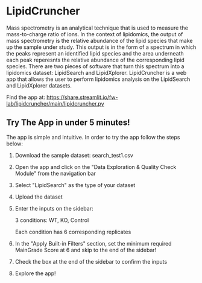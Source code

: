 # LipidCruncher  
Mass spectrometry is an analytical technique that is used to measure the mass-to-charge ratio of ions. In the context of lipidomics, the output of mass spectrometry is the relative abundance of the lipid species that make up the sample under study. This output is in the form of a spectrum in which the peaks represent an identified lipid species and the area underneath each peak reperesnts the relative abundance of the corresponding lipid species. There are two pieces of software that turn this spectrum into a lipidomics dataset: LipidSearch and LipidXplorer. LipidCruncher is a web app that allows the user to perform lipidomics analysis on the LipidSearch and LipidXplorer datasets.

Find the app at: https://share.streamlit.io/fw-lab/lipidcruncher/main/lipidcruncher.py

## Try The App in under 5 minutes!
The app is simple and intuitive. In order to try the app follow the steps below:
1) Download the sample dataset: search_test1.csv
2) Open the app and click on the "Data Exploration & Quality Check Module" from the navigation bar 
3) Select "LipidSearch" as the type of your dataset 
4) Upload the dataset
5) Enter the inputs on the sidebar:
 
   3 conditions: WT, KO, Control 
   
   Each condition has 6 corresponding replicates
   
6) In the "Apply Built-in Filters" section, set the minimum required MainGrade Score at 6 and skip to the end of the sidebar!
7) Check the box at the end of the sidebar to confirm the inputs
8) Explore the app! 
